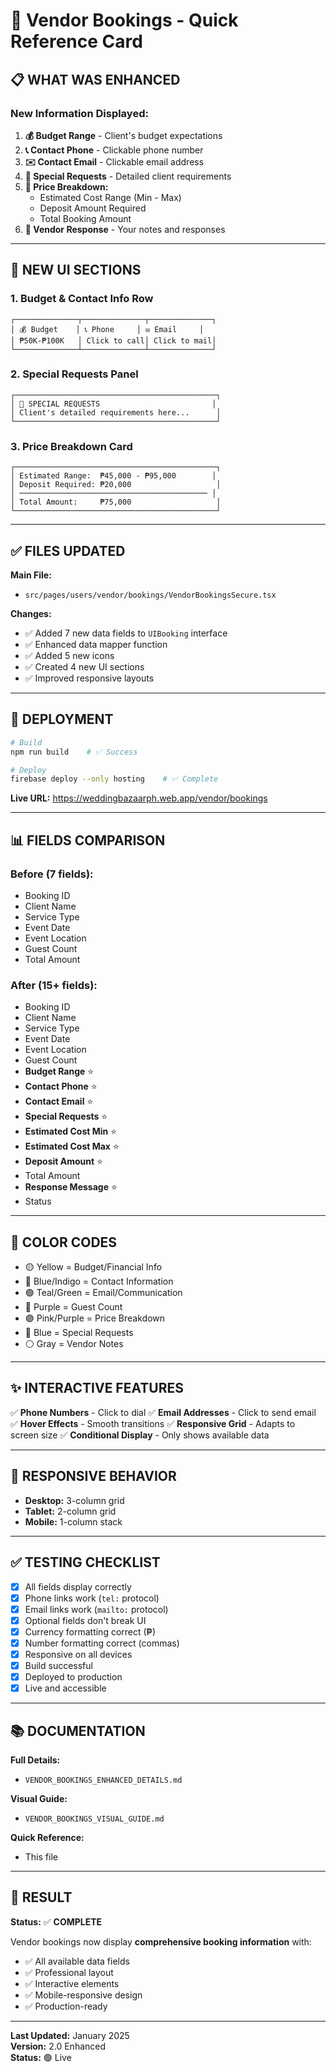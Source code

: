 # 🎯 Vendor Bookings - Quick Reference Card

## 📋 WHAT WAS ENHANCED

### New Information Displayed:
1. **💰 Budget Range** - Client's budget expectations
2. **📞 Contact Phone** - Clickable phone number
3. **✉️ Contact Email** - Clickable email address
4. **📄 Special Requests** - Detailed client requirements
5. **💎 Price Breakdown:**
   - Estimated Cost Range (Min - Max)
   - Deposit Amount Required
   - Total Booking Amount
6. **💬 Vendor Response** - Your notes and responses

---

## 🎨 NEW UI SECTIONS

### 1. Budget & Contact Info Row
```
┌──────────────┬──────────────┬──────────────┐
│ 💰 Budget    │ 📞 Phone     │ ✉️ Email     │
│ ₱50K-₱100K   │ Click to call│ Click to mail│
└──────────────┴──────────────┴──────────────┘
```

### 2. Special Requests Panel
```
┌─────────────────────────────────────────────┐
│ 📄 SPECIAL REQUESTS                         │
│ Client's detailed requirements here...      │
└─────────────────────────────────────────────┘
```

### 3. Price Breakdown Card
```
┌─────────────────────────────────────────────┐
│ Estimated Range:  ₱45,000 - ₱95,000        │
│ Deposit Required: ₱20,000                   │
│ ────────────────────────────────────────── │
│ Total Amount:     ₱75,000                   │
└─────────────────────────────────────────────┘
```

---

## ✅ FILES UPDATED

**Main File:**
- `src/pages/users/vendor/bookings/VendorBookingsSecure.tsx`

**Changes:**
- ✅ Added 7 new data fields to `UIBooking` interface
- ✅ Enhanced data mapper function
- ✅ Added 5 new icons
- ✅ Created 4 new UI sections
- ✅ Improved responsive layouts

---

## 🚀 DEPLOYMENT

```bash
# Build
npm run build    # ✅ Success

# Deploy
firebase deploy --only hosting    # ✅ Complete
```

**Live URL:** https://weddingbazaarph.web.app/vendor/bookings

---

## 📊 FIELDS COMPARISON

### Before (7 fields):
- Booking ID
- Client Name
- Service Type
- Event Date
- Event Location
- Guest Count
- Total Amount

### After (15+ fields):
- Booking ID
- Client Name
- Service Type
- Event Date
- Event Location
- Guest Count
- **Budget Range** ⭐
- **Contact Phone** ⭐
- **Contact Email** ⭐
- **Special Requests** ⭐
- **Estimated Cost Min** ⭐
- **Estimated Cost Max** ⭐
- **Deposit Amount** ⭐
- Total Amount
- **Response Message** ⭐
- Status

---

## 🎨 COLOR CODES

- 🟡 Yellow = Budget/Financial Info
- 🔵 Blue/Indigo = Contact Information
- 🟢 Teal/Green = Email/Communication
- 💜 Purple = Guest Count
- 🟣 Pink/Purple = Price Breakdown
- 🔵 Blue = Special Requests
- ⚪ Gray = Vendor Notes

---

## ✨ INTERACTIVE FEATURES

✅ **Phone Numbers** - Click to dial
✅ **Email Addresses** - Click to send email
✅ **Hover Effects** - Smooth transitions
✅ **Responsive Grid** - Adapts to screen size
✅ **Conditional Display** - Only shows available data

---

## 📱 RESPONSIVE BEHAVIOR

- **Desktop:** 3-column grid
- **Tablet:** 2-column grid  
- **Mobile:** 1-column stack

---

## ✅ TESTING CHECKLIST

- [x] All fields display correctly
- [x] Phone links work (`tel:` protocol)
- [x] Email links work (`mailto:` protocol)
- [x] Optional fields don't break UI
- [x] Currency formatting correct (₱)
- [x] Number formatting correct (commas)
- [x] Responsive on all devices
- [x] Build successful
- [x] Deployed to production
- [x] Live and accessible

---

## 📚 DOCUMENTATION

**Full Details:**
- `VENDOR_BOOKINGS_ENHANCED_DETAILS.md`

**Visual Guide:**
- `VENDOR_BOOKINGS_VISUAL_GUIDE.md`

**Quick Reference:**
- This file

---

## 🎯 RESULT

**Status:** ✅ **COMPLETE**

Vendor bookings now display **comprehensive booking information** with:
- ✅ All available data fields
- ✅ Professional layout
- ✅ Interactive elements
- ✅ Mobile-responsive design
- ✅ Production-ready

---

**Last Updated:** January 2025  
**Version:** 2.0 Enhanced  
**Status:** 🟢 Live
